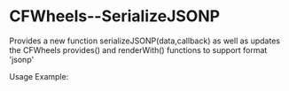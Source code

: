 CFWheels--SerializeJSONP
========================

Provides a new function serializeJSONP(data,callback) as well as updates the CFWheels provides() and renderWith() functions to support format 'jsonp'

Usage Example:

<cfcomponent extends="Controller" hint="your custom cfwheels controller">
	<cffunction name="init">
		<cfset provides("jsonp")>
	</cffunction>
	<cffunction name="locations" hint="JSONP requires that you pass a value for variable params.callback">
		<cfset locations = model("locations").findAll(returnAs="object")>
		<cfset renderWith(locations)>
	</cffunction>
</cfcomponent>
